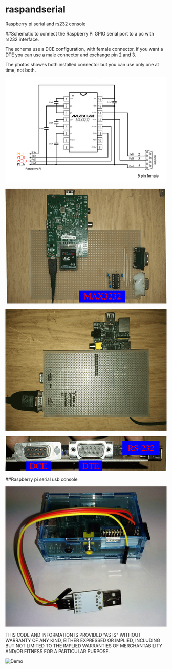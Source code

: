 # raspandserial
Raspberry pi serial and rs232 console 

##Schematic to connect the Raspberry Pi GPIO serial port to a pc with rs232 interface.

The schema use a DCE configuration, with female connector, if you want a DTE you can use a male connector and exchange pin 2 and 3.

The photos showes both installed connector but you can use only one at time, not both.

![Demo](https://github.com/bigjohnson/raspandserial/blob/master/RaspeRS232.png?raw=true)

![Demo](https://github.com/bigjohnson/raspandserial/blob/master/rasp1.png?raw=true)

![Demo](https://github.com/bigjohnson/raspandserial/blob/master/rasp2.png?raw=true)

![Demo](https://github.com/bigjohnson/raspandserial/blob/master/rasp3.png?raw=true)

##Raspberry pi serial usb console

![Demo](https://github.com/bigjohnson/raspandserial/blob/master/usb_serial.png?raw=true)

THIS CODE AND INFORMATION IS PROVIDED "AS IS" WITHOUT WARRANTY OF ANY KIND, EITHER EXPRESSED OR IMPLIED, INCLUDING BUT NOT LIMITED TO THE IMPLIED WARRANTIES OF MERCHANTABILITY AND/OR FITNESS FOR A PARTICULAR PURPOSE. 

![Demo](https://github.com/bigjohnson/raspandserial/blob/master/raspimagnetic1g.png?raw=true)
